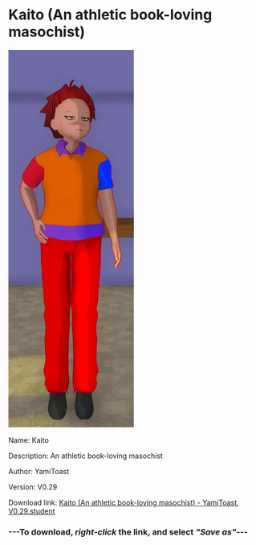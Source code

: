 # Kaito (An athletic book-loving masochist)

<img src = "https://raw.githubusercontent.com/Arbiter1223/Daigaku-Gurashi-Custom-Students/master/Students/Files/Kaito%20(An%20athletic%20book-loving%20masochist).png">

Name: Kaito

Description: An athletic book-loving masochist

Author: YamiToast

Version: V0.29

Download link: <a href="https://raw.githubusercontent.com/Arbiter1223/Daigaku-Gurashi-Custom-Students/master/Students/Files/Kaito%20(An%20athletic%20book-loving%20masochist)%20-%20YamiToast%2C%20V0.29.student">Kaito (An athletic book-loving masochist) - YamiToast, V0.29.student</a>

### ---**To download, _right-click_ the link, and select _"Save as"_**---
